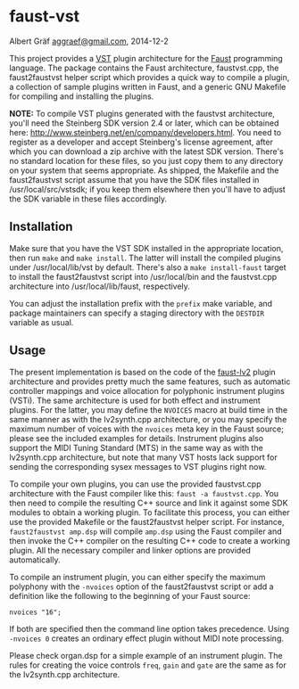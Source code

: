 faust-vst
=========

Albert Gräf <aggraef@gmail.com>, 2014-12-2

This project provides a [VST][1] plugin architecture for the [Faust][2]
programming language. The package contains the Faust architecture,
faustvst.cpp, the faust2faustvst helper script which provides a quick way to
compile a plugin, a collection of sample plugins written in Faust, and a
generic GNU Makefile for compiling and installing the plugins.

**NOTE:** To compile VST plugins generated with the faustvst architecture,
you'll need the Steinberg SDK version 2.4 or later, which can be obtained
here: <http://www.steinberg.net/en/company/developers.html>. You need to
register as a developer and accept Steinberg's license agreement, after which
you can download a zip archive with the latest SDK version. There's no
standard location for these files, so you just copy them to any directory on
your system that seems appropriate. As shipped, the Makefile and the
faust2faustvst script assume that you have the SDK files installed in
/usr/local/src/vstsdk; if you keep them elsewhere then you'll have to adjust
the SDK variable in these files accordingly.

Installation
------------

Make sure that you have the VST SDK installed in the appropriate location,
then run `make` and `make install`. The latter will install the compiled
plugins under /usr/local/lib/vst by default. There's also a `make
install-faust` target to install the faust2faustvst script into /usr/local/bin
and the faustvst.cpp architecture into /usr/local/lib/faust, respectively.

You can adjust the installation prefix with the `prefix` make variable, and
package maintainers can specify a staging directory with the `DESTDIR`
variable as usual.

Usage
-----

The present implementation is based on the code of the [faust-lv2][3] plugin
architecture and provides pretty much the same features, such as automatic
controller mappings and voice allocation for polyphonic instrument plugins
(VSTi). The same architecture is used for both effect and instrument
plugins. For the latter, you may define the `NVOICES` macro at build time in
the same manner as with the lv2synth.cpp architecture, or you may specify the
maximum number of voices with the `nvoices` meta key in the Faust source;
please see the included examples for details. Instrument plugins also support
the MIDI Tuning Standard (MTS) in the same way as with the lv2synth.cpp
architecture, but note that many VST hosts lack support for sending the
corresponding sysex messages to VST plugins right now.

To compile your own plugins, you can use the provided faustvst.cpp
architecture with the Faust compiler like this: `faust -a faustvst.cpp`. You
then need to compile the resulting C++ source and link it against some SDK
modules to obtain a working plugin. To facilitate this process, you can either
use the provided Makefile or the faust2faustvst helper script. For instance,
`faust2faustvst amp.dsp` will compile `amp.dsp` using the Faust compiler and
then invoke the C++ compiler on the resulting C++ code to create a working
plugin. All the necessary compiler and linker options are provided
automatically.

To compile an instrument plugin, you can either specify the maximum polyphony
with the `-nvoices` option of the faust2faustvst script or add a definition
like the following to the beginning of your Faust source:

    nvoices "16";

If both are specified then the command line option takes precedence. Using
`-nvoices 0` creates an ordinary effect plugin without MIDI note processing.

Please check organ.dsp for a simple example of an instrument plugin. The rules
for creating the voice controls `freq`, `gain` and `gate` are the same as for
the lv2synth.cpp architecture.

[1]: http://www.steinberg.net/en/company/developers.html
[2]: http://faust.grame.fr/
[3]: https://bitbucket.org/agraef/faust-lv2

